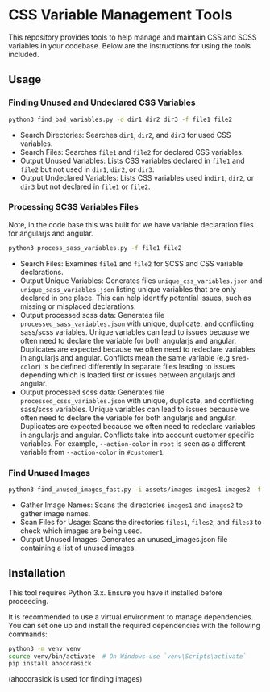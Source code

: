 # CSS Variable Management Tools

This repository provides tools to help manage and maintain CSS and SCSS variables in your codebase. Below are the instructions for using the tools included.

## Usage

### Finding Unused and Undeclared CSS Variables

```bash
python3 find_bad_variables.py -d dir1 dir2 dir3 -f file1 file2
```
- Search Directories: Searches `dir1`, `dir2`, and `dir3` for used CSS variables.
- Search Files: Searches `file1` and `file2` for declared CSS variables.
- Output Unused Variables: Lists CSS variables declared in `file1` and `file2` but not used in `dir1`, `dir2`, or `dir3`.
- Output Undeclared Variables: Lists CSS variables used in`dir1`, `dir2`, or `dir3` but not declared in `file1` or `file2`.

### Processing SCSS Variables Files
Note, in the code base this was built for we have variable declaration files for angularjs and angular.
```bash
python3 process_sass_variables.py -f file1 file2
```
- Search Files: Examines `file1` and `file2` for SCSS and CSS variable declarations.
- Output Unique Variables: Generates files `unique_css_variables.json` and `unique_sass_variables.json` listing unique variables that are only declared in one place. This can help identify potential issues, such as missing or misplaced declarations.
- Output processed scss data:  Generates file `processed_sass_variables.json` with unique, duplicate, and conflicting sass/scss variables. Unique variables can lead to issues because we often need to declare the variable for both angularjs and angular. Duplicates are expected because we often need to redeclare variables in angularjs and angular. Conflicts mean the same variable (e.g `$red-color`) is be defined differently in separate files leading to issues depending which is loaded first or issues between angularjs and angular.
- Output processed scss data:  Generates file `processed_csss_variables.json` with unique, duplicate, and conflicting sass/scss variables. Unique variables can lead to issues because we often need to declare the variable for both angularjs and angular. Duplicates are expected because we often need to redeclare variables in angularjs and angular. Conflicts take into account customer specific variables. For example, `--action-color` in `root` is seen as a different variable from `--action-color` in `#customer1`.

### Find Unused Images
```bash
python3 find_unused_images_fast.py -i assets/images images1 images2 -f files1 files2 files3
```
- Gather Image Names: Scans the directories `images1` and `images2` to gather image names.
- Scan Files for Usage: Scans the directories `files1`, `files2`, and `files3` to check which images are being used.
- Output Unused Images: Generates an unused_images.json file containing a list of unused images.

## Installation

This tool requires Python 3.x. Ensure you have it installed before proceeding.

It is recommended to use a virtual environment to manage dependencies. You can set one up and install the required dependencies with the following commands:

```bash
python3 -m venv venv
source venv/bin/activate  # On Windows use `venv\Scripts\activate`
pip install ahocorasick
```

(ahocorasick is used for finding images)
